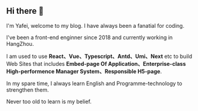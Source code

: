 ## Hi there 👋
I'm Yafei, welcome to my blog. I have always been a fanatial for coding.

I've been a front-end enginner since 2018 and currently working in HangZhou.

I am used to use **React、Vue、Typescript、Antd、Umi、Next** etc to build Web Sites that includes **Embed-page Of Application、Enterprise-class High-performence Manager System、Responsible H5-page**.

In my spare time, I always learn English and Programme-technology to strengthen them. 

Never too old to learn is my belief.
